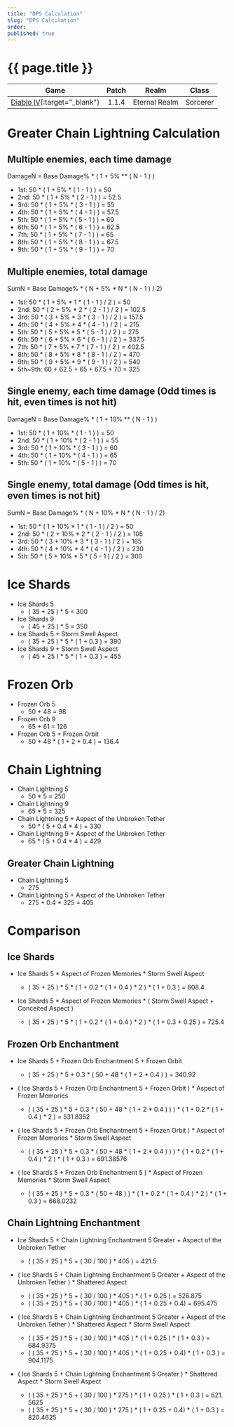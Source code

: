 ```yaml
---
title: "DPS Calculation"
slug: "DPS Calculation"
order: 
published: true
---
```


# {{ page.title }}

|                             Game                             | Patch |     Realm     |  Class   |
| :----------------------------------------------------------: | :---: | :-----------: | :------: |
| [Diablo IV](https://diablo4.blizzard.com/){:target="_blank"} | 1.1.4 | Eternal Realm | Sorcerer |

# Greater Chain Lightning Calculation

## Multiple enemies, each time damage
DamageN = Base Damage% * ( 1 + 5% ** ( N - 1 ) )
- 1st: 50 * ( 1 + 5% * ( 1 - 1 ) ) = 50
- 2nd: 50 * ( 1 + 5% * ( 2 - 1 ) ) = 52.5
- 3rd: 50 * ( 1 + 5% * ( 3 - 1 ) ) = 55
- 4th: 50 * ( 1 + 5% * ( 4 - 1 ) ) = 57.5
- 5th: 50 * ( 1 + 5% * ( 5 - 1 ) ) = 60
- 6th: 50 * ( 1 + 5% * ( 6 - 1 ) ) = 62.5
- 7th: 50 * ( 1 + 5% * ( 7 - 1 ) ) = 65
- 8th: 50 * ( 1 + 5% * ( 8 - 1 ) ) = 67.5
- 9th: 50 * ( 1 + 5% * ( 9 - 1 ) ) = 70

## Multiple enemies, total damage
SumN = Base Damage% * ( N + 5% * N * ( N - 1 ) / 2)
- 1st: 50 * ( 1 + 5% * 1 * ( 1 - 1 ) / 2 ) = 50
- 2nd: 50 * ( 2 + 5% * 2 * ( 2 - 1 ) / 2 ) = 102.5
- 3rd: 50 * ( 3 + 5% * 3 * ( 3 - 1 ) / 2 ) = 157.5
- 4th: 50 * ( 4 + 5% * 4 * ( 4 - 1 ) / 2 ) = 215
- 5th: 50 * ( 5 + 5% * 5 * ( 5 - 1 ) / 2 ) = 275
- 6th: 50 * ( 6 + 5% * 6 * ( 6 - 1 ) / 2 ) = 337.5
- 7th: 50 * ( 7 + 5% * 7 * ( 7 - 1 ) / 2 ) = 402.5
- 8th: 50 * ( 8 + 5% * 8 * ( 8 - 1 ) / 2 ) = 470
- 9th: 50 * ( 9 + 5% * 9 * ( 9 - 1 ) / 2 ) = 540
- 5th~9th: 60 + 62.5 + 65 + 67.5 + 70 = 325

## Single enemy, each time damage (Odd times is hit, even times is not hit)
DamageN = Base Damage% * ( 1 + 10% ** ( N - 1 ) )
- 1st: 50 * ( 1 + 10% * ( 1 - 1 ) ) = 50
- 2nd: 50 * ( 1 + 10% * ( 2 - 1 ) ) = 55
- 3rd: 50 * ( 1 + 10% * ( 3 - 1 ) ) = 60
- 4th: 50 * ( 1 + 10% * ( 4 - 1 ) ) = 65
- 5th: 50 * ( 1 + 10% * ( 5 - 1 ) ) = 70

## Single enemy, total damage (Odd times is hit, even times is not hit)
SumN = Base Damage% * ( N + 10% * N * ( N - 1 ) / 2)
- 1st: 50 * ( 1 + 10% * 1 * ( 1 - 1 ) / 2 ) = 50
- 2nd: 50 * ( 2 + 10% * 2 * ( 2 - 1 ) / 2 ) = 105
- 3rd: 50 * ( 3 + 10% * 3 * ( 3 - 1 ) / 2 ) = 165
- 4th: 50 * ( 4 + 10% * 4 * ( 4 - 1 ) / 2 ) = 230
- 5th: 50 * ( 5 + 10% * 5 * ( 5 - 1 ) / 2 ) = 300

# Ice Shards
- Ice Shards 5
  - ( 35 + 25 ) * 5 = 300
- Ice Shards 9
  - ( 45 + 25 ) * 5 = 350
- Ice Shards 5 + Storm Swell Aspect
  - ( 35 + 25 ) * 5 * ( 1 + 0.3 ) = 390
- Ice Shards 9 + Storm Swell Aspect
  - ( 45 + 25 ) * 5 * ( 1 + 0.3 ) = 455

# Frozen Orb
- Frozen Orb 5
  - 50 + 48 = 98
- Frozen Orb 9
  - 65 + 61 = 126
- Frozen Orb 5 + Frozen Orbit
  - 50 + 48 * ( 1 + 2 * 0.4 ) = 136.4

# Chain Lightning
- Chain Lightning 5
  - 50 * 5 = 250
- Chain Lightning 9
  - 65 * 5 = 325
- Chain Lightning 5 + Aspect of the Unbroken Tether
  - 50 * ( 5 + 0.4 * 4 ) = 330
- Chain Lightning 9 + Aspect of the Unbroken Tether
  - 65 * ( 5 + 0.4 * 4 ) = 429

## Greater Chain Lightning
- Chain Lightning 5
  - 275
- Chain Lightning 5 + Aspect of the Unbroken Tether
  - 275 + 0.4 * 325 = 405

# Comparison

## Ice Shards
- Ice Shards 5 * Aspect of Frozen Memories * Storm Swell Aspect
  - ( 35 + 25 ) * 5 * ( 1 + 0.2 * ( 1 + 0.4 ) * 2 ) * ( 1 + 0.3 ) = 608.4

- Ice Shards 5 * Aspect of Frozen Memories * ( Storm Swell Aspect + Conceited Aspect )
  - ( 35 + 25 ) * 5 * ( 1 + 0.2 * ( 1 + 0.4 ) * 2 ) * ( 1 + 0.3 + 0.25 ) = 725.4

## Frozen Orb Enchantment
- Ice Shards 5 + Frozen Orb Enchantment 5 + Frozen Orbit
  - ( 35 + 25 ) * 5 + 0.3 * ( 50 + 48 * ( 1 + 2 * 0.4 ) ) = 340.92

- ( Ice Shards 5 + Frozen Orb Enchantment 5 + Frozen Orbit ) * Aspect of Frozen Memories
  - ( ( 35 + 25 ) * 5 + 0.3 * ( 50 + 48 * ( 1 + 2 * 0.4 ) ) ) * ( 1 + 0.2 * ( 1 + 0.4 ) * 2 ) = 531.8352

- ( Ice Shards 5 + Frozen Orb Enchantment 5 + Frozen Orbit ) * Aspect of Frozen Memories * Storm Swell Aspect
  - ( ( 35 + 25 ) * 5 + 0.3 * ( 50 + 48 * ( 1 + 2 * 0.4 ) ) ) * ( 1 + 0.2 * ( 1 + 0.4 ) * 2 ) * ( 1 + 0.3 ) = 691.38576

- ( Ice Shards 5 + Frozen Orb Enchantment 5 ) * Aspect of Frozen Memories * Storm Swell Aspect
  - ( ( 35 + 25 ) * 5 + 0.3 * ( 50 + 48 ) ) * ( 1 + 0.2 * ( 1 + 0.4 ) * 2 ) * ( 1 + 0.3 ) = 668.0232

## Chain Lightning Enchantment
- Ice Shards 5 + Chain Lightning Enchantment 5 Greater + Aspect of the Unbroken Tether
  - ( ( 35 + 25 ) * 5 + ( 30 / 100 ) * 405 ) = 421.5

- ( Ice Shards 5 + Chain Lightning Enchantment 5 Greater + Aspect of the Unbroken Tether ) * Shattered Aspect
  - ( ( 35 + 25 ) * 5 + ( 30 / 100 ) * 405 ) * ( 1 + 0.25 ) = 526.875
  - ( ( 35 + 25 ) * 5 + ( 30 / 100 ) * 405 ) * ( 1 + 0.25 + 0.4) = 695.475

- ( Ice Shards 5 + Chain Lightning Enchantment 5 Greater + Aspect of the Unbroken Tether ) * Shattered Aspect * Storm Swell Aspect
  - ( ( 35 + 25 ) * 5 + ( 30 / 100 ) * 405 ) * ( 1 + 0.25 ) * ( 1 + 0.3 ) = 684.9375
  - ( ( 35 + 25 ) * 5 + ( 30 / 100 ) * 405 ) * ( 1 + 0.25 + 0.4) * ( 1 + 0.3 ) = 904.1175

- ( Ice Shards 5 + Chain Lightning Enchantment 5 Greater ) * Shattered Aspect * Storm Swell Aspect
  - ( ( 35 + 25 ) * 5 + ( 30 / 100 ) * 275 ) * ( 1 + 0.25 ) * ( 1 + 0.3 ) = 621.  5625
  - ( ( 35 + 25 ) * 5 + ( 30 / 100 ) * 275 ) * ( 1 + 0.25 + 0.4) * ( 1 + 0.3 ) = 820.4625
